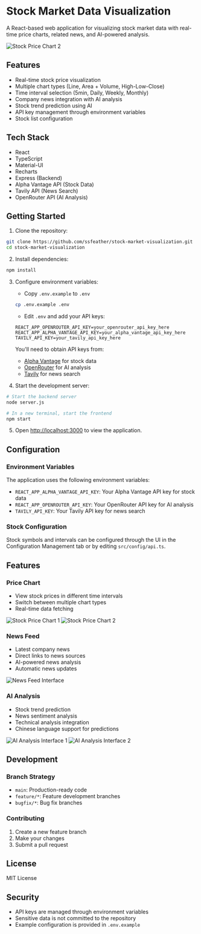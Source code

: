 # Stock Market Data Visualization

A React-based web application for visualizing stock market data with real-time price charts, related news, and AI-powered analysis.

![Stock Price Chart 2](demo/stock_2.png)

## Features

- Real-time stock price visualization
- Multiple chart types (Line, Area + Volume, High-Low-Close)
- Time interval selection (5min, Daily, Weekly, Monthly)
- Company news integration with AI analysis
- Stock trend prediction using AI
- API key management through environment variables
- Stock list configuration

## Tech Stack

- React
- TypeScript
- Material-UI
- Recharts
- Express (Backend)
- Alpha Vantage API (Stock Data)
- Tavily API (News Search)
- OpenRouter API (AI Analysis)

## Getting Started

1. Clone the repository:
```bash
git clone https://github.com/ssfeather/stock-market-visualization.git
cd stock-market-visualization
```

2. Install dependencies:
```bash
npm install
```

3. Configure environment variables:
   - Copy `.env.example` to `.env`
   ```bash
   cp .env.example .env
   ```
   - Edit `.env` and add your API keys:
   ```
   REACT_APP_OPENROUTER_API_KEY=your_openrouter_api_key_here
   REACT_APP_ALPHA_VANTAGE_API_KEY=your_alpha_vantage_api_key_here
   TAVILY_API_KEY=your_tavily_api_key_here
   ```

   You'll need to obtain API keys from:
   - [Alpha Vantage](https://www.alphavantage.co/) for stock data
   - [OpenRouter](https://openrouter.ai/) for AI analysis
   - [Tavily](https://tavily.com/) for news search

4. Start the development server:
```bash
# Start the backend server
node server.js

# In a new terminal, start the frontend
npm start
```

5. Open [http://localhost:3000](http://localhost:3000) to view the application.

## Configuration

### Environment Variables

The application uses the following environment variables:

- `REACT_APP_ALPHA_VANTAGE_API_KEY`: Your Alpha Vantage API key for stock data
- `REACT_APP_OPENROUTER_API_KEY`: Your OpenRouter API key for AI analysis
- `TAVILY_API_KEY`: Your Tavily API key for news search

### Stock Configuration

Stock symbols and intervals can be configured through the UI in the Configuration Management tab or by editing `src/config/api.ts`.

## Features

### Price Chart
- View stock prices in different time intervals
- Switch between multiple chart types
- Real-time data fetching

![Stock Price Chart 1](demo/stock_1.png)
![Stock Price Chart 2](demo/stock_2.png)

### News Feed
- Latest company news
- Direct links to news sources
- AI-powered news analysis
- Automatic news updates

![News Feed Interface](demo/news_1.png)

### AI Analysis
- Stock trend prediction
- News sentiment analysis
- Technical analysis integration
- Chinese language support for predictions

![AI Analysis Interface 1](demo/ai_ana_1.png)
![AI Analysis Interface 2](demo/ai_ana_2.png)

## Development

### Branch Strategy

- `main`: Production-ready code
- `feature/*`: Feature development branches
- `bugfix/*`: Bug fix branches

### Contributing

1. Create a new feature branch
2. Make your changes
3. Submit a pull request

## License

MIT License

## Security

- API keys are managed through environment variables
- Sensitive data is not committed to the repository
- Example configuration is provided in `.env.example`
